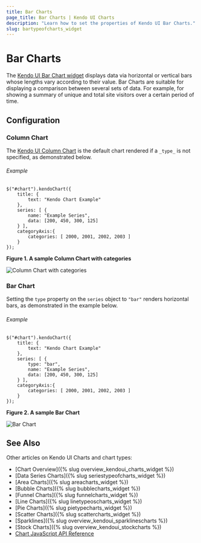 ```yaml
---
title: Bar Charts
page_title: Bar Charts | Kendo UI Charts
description: "Learn how to set the properties of Kendo UI Bar Charts."
slug: bartypeofcharts_widget
---
```


# Bar Charts

The [Kendo UI Bar Chart widget](http://demos.telerik.com/kendo-ui/bar-charts/index) displays data via horizontal or vertical bars whose lengths vary according to their value. Bar Charts are suitable for displaying a comparison between several sets of data. For example, for showing a summary of unique and total site visitors over a certain period of time.

## Configuration

### Column Chart

The [Kendo UI Column Chart](http://demos.telerik.com/kendo-ui/bar-charts/column) is the default chart rendered if a `_type_` is not specified, as demonstrated below.

###### Example

    $("#chart").kendoChart({
        title: {
            text: "Kendo Chart Example"
        },
        series: [ {
            name: "Example Series",
            data: [200, 450, 300, 125]
        } ],
        categoryAxis:{
            categories: [ 2000, 2001, 2002, 2003 ]
        }
    });

**Figure 1. A sample Column Chart with categories**

![Column Chart with categories](/controls/charts/chart-column-categories.png)

### Bar Chart

Setting the `type` property on the `series` object to `"bar"` renders horizontal bars, as demonstrated in the example below.

###### Example

    $("#chart").kendoChart({
        title: {
            text: "Kendo Chart Example"
        },
        series: [ {
            type: "bar",
            name: "Example Series",
            data: [200, 450, 300, 125]
        } ],
        categoryAxis:{
            categories: [ 2000, 2001, 2002, 2003 ]
        }
    });

**Figure 2. A sample Bar Chart**

![Bar Chart](/controls/charts/chart-types/chart-bar.png)

## See Also

Other articles on Kendo UI Charts and chart types:

* [Chart Overview]({% slug overview_kendoui_charts_widget %})
* [Data Series Charts]({% slug seriestypeofcharts_widget %})
* [Area Charts]({% slug areacharts_widget %})
* [Bubble Charts]({% slug bubblecharts_widget %})
* [Funnel Charts]({% slug funnelcharts_widget %})
* [Line Charts]({% slug linetypeoscharts_widget %})
* [Pie Charts]({% slug pietypecharts_widget %})
* [Scatter Charts]({% slug scattercharts_widget %})
* [Sparklines]({% slug overview_kendoui_sparklinescharts %})
* [Stock Charts]({% slug overview_kendoui_stockcharts %})
* [Chart JavaScript API Reference](/api/javascript/dataviz/ui/chart)
